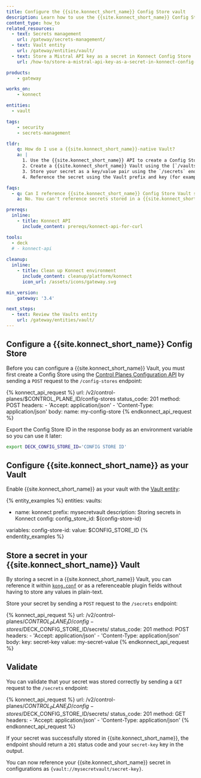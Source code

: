 ```yaml
---
title: Configure the {{site.konnect_short_name}} Config Store vault
description: Learn how to use the {{site.konnect_short_name}} Config Store vault.
content_type: how_to
related_resources:
  - text: Secrets management
    url: /gateway/secrets-management/
  - text: Vault entity
    url: /gateway/entities/vault/
  - text: Store a Mistral API key as a secret in Konnect Config Store
    url: /how-to/store-a-mistral-api-key-as-a-secret-in-konnect-config-store/

products:
    - gateway

works_on:
    - konnect

entities: 
  - vault

tags:
    - security
    - secrets-management

tldr:
    q: How do I use a {{site.konnect_short_name}}-native Vault?
    a: |
      1. Use the {{site.konnect_short_name}} API to create a Config Store using the `/config-stores` endpoint.
      2. Create a {{site.konnect_short_name}} Vault using the [`/vaults/` endpoint](/api/konnect/control-planes-config/#/operations/create-vault).
      3. Store your secret as a key/value pair using the `/secrets` endpoint. 
      4. Reference the secret using the Vault prefix and key (for example: `{vault://mysecretvault/secret-key}`).

faqs:
  - q: Can I reference {{site.konnect_short_name}} Config Store Vault secrets in `kong.conf`?
    a: No. You can't reference secrets stored in a {{site.konnect_short_name}} Config Store Vault in `kong.conf` because {{site.konnect_short_name}} resolves the secret after {{site.base_gateway}} connects to the control plane. For more information about the fields you can reference as secrets, see [What can be stored as a secret?](/gateway/entities/vault/#what-can-be-stored-as-a-secret).

prereqs:
  inline:
    - title: Konnect API
      include_content: prereqs/konnect-api-for-curl

tools:
  - deck
  # - konnect-api
 
cleanup:
  inline:
    - title: Clean up Konnect environment
      include_content: cleanup/platform/konnect
      icon_url: /assets/icons/gateway.svg

min_version:
    gateway: '3.4'

next_steps:
  - text: Review the Vaults entity
    url: /gateway/entities/vault/
---
```


## Configure a {{site.konnect_short_name}} Config Store

Before you can configure a {{site.konnect_short_name}} Vault, you must first create a Config Store using the [Control Planes Configuration API](/api/konnect/control-planes-config/) by sending a `POST` request to the `/config-stores` endpoint:

<!--vale off-->
{% konnect_api_request %}
url: /v2/control-planes/$CONTROL_PLANE_ID/config-stores
status_code: 201
method: POST
headers:
    - 'Accept: application/json'
    - 'Content-Type: application/json'
body:
    name: my-config-store
{% endkonnect_api_request %}
<!--vale on-->

Export the Config Store ID in the response body as an environment variable so you can use it later:

```sh
export DECK_CONFIG_STORE_ID='CONFIG STORE ID'
```

## Configure {{site.konnect_short_name}} as your Vault

Enable {{site.konnect_short_name}} as your vault with the [Vault entity](/gateway/entities/vault/):

{% entity_examples %}
entities:
  vaults:
  - name: konnect
    prefix: mysecretvault
    description: Storing secrets in Konnect
    config:
      config_store_id: ${config-store-id}

variables:
  config-store-id:
    value: $CONFIG_STORE_ID
{% endentity_examples %}


## Store a secret in your {{site.konnect_short_name}} Vault

By storing a secret in a {{site.konnect_short_name}} Vault, you can reference it within [`kong.conf`](/gateway/manage-kong-conf/) or as a referenceable plugin fields without having to store any values in plain-text.

Store your secret by sending a `POST` request to the `/secrets` endpoint:

<!--vale off-->
{% konnect_api_request %}
url: /v2/control-planes/$CONTROL_PLANE_ID/config-stores/$DECK_CONFIG_STORE_ID/secrets/
status_code: 201
method: POST
headers:
    - 'Accept: application/json'
    - 'Content-Type: application/json'
body:
    key: secret-key
    value: my-secret-value
{% endkonnect_api_request %}
<!--vale on-->

## Validate

You can validate that your secret was stored correctly by sending a `GET` request to the `/secrets` endpoint:

<!--vale off-->
{% konnect_api_request %}
url: /v2/control-planes/$CONTROL_PLANE_ID/config-stores/$DECK_CONFIG_STORE_ID/secrets/
status_code: 201
method: GET
headers:
    - 'Accept: application/json'
    - 'Content-Type: application/json'
{% endkonnect_api_request %}
<!--vale on-->

If your secret was successfully stored in {{site.konnect_short_name}}, the endpoint should return a `201` status code and your `secret-key` key in the output.

You can now reference your {{site.konnect_short_name}} secret in configurations as `{vault://mysecretvault/secret-key}`.